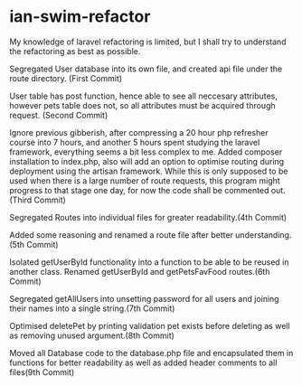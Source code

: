# ian-swim-refactor

My knowledge of laravel refactoring is limited, but I shall try to understand the refactoring as best as possible.

Segregated User database into its own file, and created api file under the route directory. (First Commit)

User table has post function, hence able to see all neccesary attributes, however pets table does not, so all attributes must be acquired through request. (Second Commit)

Ignore previous gibberish, after compressing a 20 hour php refresher course into 7 hours, and another 5 hours spent studying the laravel framework, everything seems a bit less complex to me. Added composer installation to index.php, also will add an option to optimise routing during deployment using the artisan framework. While this is only supposed to be used when there is a large number of route requests, this program might progress to that stage one day, for now the code shall be commented out.(Third Commit)

Segregated Routes into individual files for greater readability.(4th Commit)

Added some reasoning and renamed a route file after better understanding.(5th Commit)

Isolated getUserById functionality into a function to be able to be reused in another class. Renamed getUserById and getPetsFavFood routes.(6th Commit)

Segregated getAllUsers into unsetting password for all users and joining their names into a single string.(7th Commit)

Optimised deletePet by printing validation pet exists before deleting as well as removing unused argument.(8th Commit) 

Moved all Database code to the database.php file and encapsulated them in functions for better readability as well as added header comments to all files(9th Commit)

